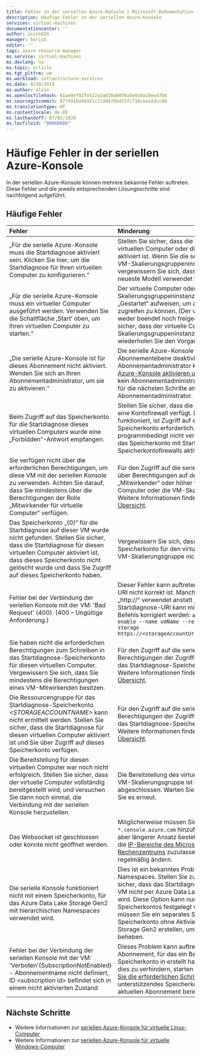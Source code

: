 ```yaml
---
title: Fehler in der seriellen Azure-Konsole | Microsoft-Dokumentation
description: Häufige Fehler in der seriellen Azure-Konsole
services: virtual-machines
documentationcenter: ''
author: asinn826
manager: borisb
editor: ''
tags: azure-resource-manager
ms.service: virtual-machines
ms.devlang: na
ms.topic: article
ms.tgt_pltfrm: vm
ms.workload: infrastructure-services
ms.date: 8/20/2019
ms.author: alsin
ms.openlocfilehash: 61ae0ef92fe522a2a038a6076a5e0c0a10ee47b6
ms.sourcegitcommit: 877491bd46921c11dd478bd25fc718ceee2dcc08
ms.translationtype: HT
ms.contentlocale: de-DE
ms.lasthandoff: 07/02/2020
ms.locfileid: "80060686"
---
```

# <a name="common-errors-within-the-azure-serial-console"></a>Häufige Fehler in der seriellen Azure-Konsole
In der seriellen Azure-Konsole können mehrere bekannte Fehler auftreten. Diese Fehler und die jeweils entsprechenden Lösungsschritte sind nachfolgend aufgeführt.

## <a name="common-errors"></a>Häufige Fehler

Fehler                             |   Minderung
:---------------------------------|:--------------------------------------------|
„Für die serielle Azure-Konsole muss die Startdiagnose aktiviert sein. Klicken Sie hier, um die Startdiagnose für Ihren virtuellen Computer zu konfigurieren.“ | Stellen Sie sicher, dass die [Startdiagnose](boot-diagnostics.md) für den virtuellen Computer oder die VM-Skalierungsgruppe aktiviert ist. Wenn Sie die serielle Konsole in einer VM-Skalierungsgruppeninstanz verwenden, vergewissern Sie sich, dass für die Instanz das neueste Modell verwendet wird.
„Für die serielle Azure-Konsole muss ein virtueller Computer ausgeführt werden. Verwenden Sie die Schaltfläche ‚Start‘ oben, um Ihren virtuellen Computer zu starten.“  | Der virtuelle Computer oder die VM-Skalierungsgruppeninstanz muss den Status „Gestartet“ aufweisen, um auf die serielle Konsole zugreifen zu können. (Der virtuelle Computer darf weder beendet noch freigegeben sein.) Stellen Sie sicher, dass der virtuelle Computer oder die VM-Skalierungsgruppeninstanz ausgeführt wird, und wiederholen Sie den Vorgang.
„Die serielle Azure-Konsole ist für dieses Abonnement nicht aktiviert. Wenden Sie sich an Ihren Abonnementadministrator, um sie zu aktivieren.“ | Die serielle Azure-Konsole kann auf Abonnementebene deaktiviert werden. Als Abonnementadministrator können Sie [die serielle Azure-Konsole aktivieren und deaktivieren](./serial-console-enable-disable.md). Wenn Sie kein Abonnementadministrator sind, wenden Sie sich für die nächsten Schritte an Ihren Abonnementadministrator.
Beim Zugriff auf das Speicherkonto für die Startdiagnose dieses virtuellen Computers wurde eine „Forbidden“-Antwort empfangen. | Stellen Sie sicher, dass die Startdiagnose nicht über eine Kontofirewall verfügt. Damit die serielle Konsole funktioniert, ist Zugriff auf ein Startdiagnose-Speicherkonto erforderlich. Die serielle Konsole kann programmbedingt nicht verwendet werden, wenn für das Speicherkonto mit Startdiagnose Speicherkontofirewalls aktiviert sind.
Sie verfügen nicht über die erforderlichen Berechtigungen, um diese VM mit der seriellen Konsole zu verwenden. Achten Sie darauf, dass Sie mindestens über die Berechtigungen der Rolle „Mitwirkender für virtuelle Computer“ verfügen.| Für den Zugriff auf die serielle Konsole müssen Sie über Berechtigungen auf der Zugriffsebene „Mitwirkender“ oder höher für den virtuellen Computer oder die VM-Skalierungsgruppe verfügen. Weitere Informationen finden Sie auf der Seite mit der [Übersicht](serial-console-overview.md).
Das Speicherkonto „{0}“ für die Startdiagnose auf dieser VM wurde nicht gefunden. Stellen Sie sicher, dass die Startdiagnose für diesen virtuellen Computer aktiviert ist, dass dieses Speicherkonto nicht gelöscht wurde und dass Sie Zugriff auf dieses Speicherkonto haben. | Vergewissern Sie sich, dass Sie das Startdiagnose-Speicherkonto für den virtuellen Computer oder die VM-Skalierungsgruppe nicht gelöscht haben.
Fehler bei der Verbindung der seriellen Konsole mit der VM: 'Bad Request' (400). (400 – Ungültige Anforderung.) | Dieser Fehler kann auftreten, wenn Ihr Startdiagnose-URI nicht korrekt ist. Manchmal wurde beispielsweise „http://“ verwendet anstatt „https://“. Der Startdiagnose-URI kann mithilfe des folgenden Befehls korrigiert werden: `az vm boot-diagnostics enable --name vmName --resource-group rgName --storage https://<storageAccountUri>.blob.core.windows.net/`
Sie haben nicht die erforderlichen Berechtigungen zum Schreiben in das Startdiagnose-Speicherkonto für diesen virtuellen Computer. Vergewissern Sie sich, dass Sie mindestens die Berechtigungen eines VM-Mitwirkenden besitzen. | Für den Zugriff auf die serielle Konsole sind Berechtigungen der Zugriffsebene „Mitwirkender“ für das Startdiagnose-Speicherkonto erforderlich. Weitere Informationen finden Sie auf der Seite mit der [Übersicht](serial-console-overview.md).
Die Ressourcengruppe für das Startdiagnose-Speicherkonto *&lt;STORAGEACCOUNTNAME&gt;* kann nicht ermittelt werden. Stellen Sie sicher, dass die Startdiagnose für diesen virtuellen Computer aktiviert ist und Sie über Zugriff auf dieses Speicherkonto verfügen. | Für den Zugriff auf die serielle Konsole sind Berechtigungen der Zugriffsebene „Mitwirkender“ für das Startdiagnose-Speicherkonto erforderlich. Weitere Informationen finden Sie auf der Seite mit der [Übersicht](serial-console-overview.md).
Die Bereitstellung für diesen virtuellen Computer war noch nicht erfolgreich. Stellen Sie sicher, dass der virtuelle Computer vollständig bereitgestellt wird, und versuchen Sie dann noch einmal, die Verbindung mit der seriellen Konsole herzustellen. | Die Bereitstellung des virtuellen Computers oder der VM-Skalierungsgruppe ist möglicherweise noch nicht abgeschlossen. Warten Sie einige Zeit, und versuchen Sie es erneut.
Das Websocket ist geschlossen oder konnte nicht geöffnet werden. | Möglicherweise müssen Sie Firewallzugriff auf `*.console.azure.com` hinzufügen. Ein detaillierterer, aber längerer Ansatz besteht darin, Firewallzugriff auf die [IP-Bereiche des Microsoft Azure-Rechenzentrums](https://www.microsoft.com/download/details.aspx?id=41653) zuzulassen, die sich jedoch relativ regelmäßig ändern.
Die serielle Konsole funktioniert nicht mit einem Speicherkonto, für das Azure Data Lake Storage Gen2 mit hierarchischen Namespaces verwendet wird. | Dies ist ein bekanntes Problem mit hierarchischen Namespaces. Stellen Sie zur Behebung des Problems sicher, dass das Startdiagnose-Speicherkonto Ihrer VM nicht per Azure Data Lake Storage Gen2 erstellt wird. Diese Option kann nur bei der Erstellung des Speicherkontos festgelegt werden. Unter Umständen müssen Sie ein separates Startdiagnose-Speicherkonto ohne Aktivierung von Azure Data Lake Storage Gen2 erstellen, um dieses Problem zu beheben.
Fehler bei der Verbindung der seriellen Konsole mit der VM: 'Verboten'(SubscriptionNotEnabled) - Abonnementname nicht definiert, ID \<subscription id> befindet sich in einem nicht aktivierten Zustand | Dieses Problem kann auftreten, wenn das Abonnement, für das ein Benutzer sein Cloud Shell-Speicherkonto in erstellt hat, deaktiviert wurde. Um dies zu verhindern, starten Sie Cloud Shell und [führen Sie die erforderlichen Schritte](https://docs.microsoft.com/azure/cloud-shell/persisting-shell-storage#unmount-clouddrive-1) aus, um erneut ein unterstützendes Speicherkonto für Cloud Shell im aktuellen Abonnement bereitzustellen.

## <a name="next-steps"></a>Nächste Schritte
* Weitere Informationen zur [seriellen Azure-Konsole für virtuelle Linux-Computer](./serial-console-linux.md)
* Weitere Informationen zur [seriellen Azure-Konsole für virtuelle Windows-Computer](./serial-console-windows.md)